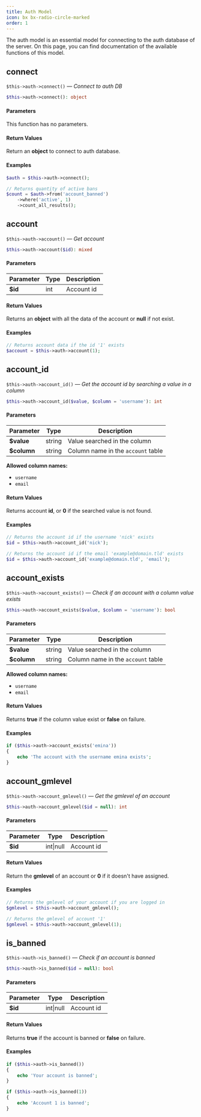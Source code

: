 ```yaml
---
title: Auth Model
icon: bx bx-radio-circle-marked
order: 1
---
```


The auth model is an essential model for connecting to the auth database of the server. On this page, you can find documentation of the available functions of this model.

## connect

`$this->auth->connect()` — _Connect to auth DB_

```php
$this->auth->connect(): object
```

#### Parameters

This function has no parameters.

#### Return Values

Return an **object** to connect to auth database.

#### Examples

```php
$auth = $this->auth->connect();

// Returns quantity of active bans
$count = $auth->from('account_banned')
    ->where('active', 1)
    ->count_all_results();
```

## account

`$this->auth->account()` — _Get account_

```php
$this->auth->account($id): mixed
```

#### Parameters

| Parameter | Type | Description |
| ------- | ------- | ------- |
| **$id** | int | Account id |

#### Return Values

Returns an **object** with all the data of the account or **null** if not exist.

#### Examples

```php
// Returns account data if the id '1' exists
$account = $this->auth->account(1);
```

## account_id

`$this->auth->account_id()` — _Get the account id by searching a value in a column_

```php
$this->auth->account_id($value, $column = 'username'): int
```

#### Parameters

| Parameter | Type | Description |
| ------- | ------- | ------- |
| **$value** | string | Value searched in the column |
| **$column** | string | Column name in the `account` table |

**Allowed column names:**

- `username`
- `email`

#### Return Values

Returns account **id**, or **0** if the searched value is not found.

#### Examples

```php
// Returns the account id if the username 'nick' exists
$id = $this->auth->account_id('nick');

// Returns the account id if the email 'example@domain.tld' exists
$id = $this->auth->account_id('example@domain.tld', 'email');
```

## account_exists

`$this->auth->account_exists()` — _Check if an account with a column value exists_

```php
$this->auth->account_exists($value, $column = 'username'): bool
```

#### Parameters

| Parameter | Type | Description |
| ------- | ------- | ------- |
| **$value** | string | Value searched in the column |
| **$column** | string | Column name in the `account` table |

**Allowed column names:**

- `username`
- `email`

#### Return Values

Returns **true** if the column value exist or **false** on failure.

#### Examples

```php
if ($this->auth->account_exists('emina'))
{
    echo 'The account with the username emina exists';
}
```

## account_gmlevel

`$this->auth->account_gmlevel()` — _Get the gmlevel of an account_

```php
$this->auth->account_gmlevel($id = null): int
```

#### Parameters

| Parameter | Type | Description |
| ------- | ------- | ------- |
| **$id** | int\|null | Account id |

#### Return Values

Return the **gmlevel** of an account or **0** if it doesn't have assigned.

#### Examples

```php
// Returns the gmlevel of your account if you are logged in
$gmlevel = $this->auth->account_gmlevel();

// Returns the gmlevel of account '1'
$gmlevel = $this->auth->account_gmlevel(1);
```

## is_banned

`$this->auth->is_banned()` — _Check if an account is banned_

```php
$this->auth->is_banned($id = null): bool
```

#### Parameters

| Parameter | Type | Description |
| ------- | ------- | ------- |
| **$id** | int\|null | Account id |

#### Return Values

Returns **true** if the account is banned or **false** on failure.

#### Examples

```php
if ($this->auth->is_banned())
{
    echo 'Your account is banned';
}

if ($this->auth->is_banned(1))
{
    echo 'Account 1 is banned';
}
```

